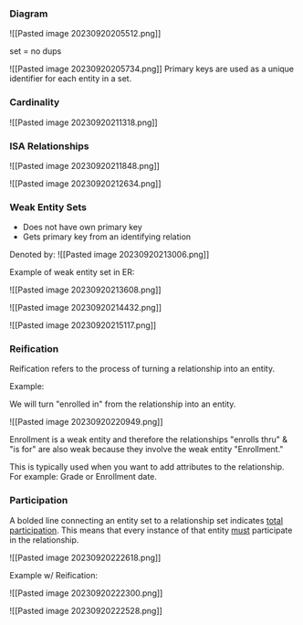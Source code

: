 ### Diagram

![[Pasted image 20230920205512.png]]

set = no dups

![[Pasted image 20230920205734.png]]
Primary keys are used as a unique identifier for each entity in a set. 

### Cardinality

![[Pasted image 20230920211318.png]]

### ISA Relationships


![[Pasted image 20230920211848.png]]



![[Pasted image 20230920212634.png]]

### Weak Entity Sets

- Does not have own primary key
- Gets primary key from an identifying relation

Denoted by: 
![[Pasted image 20230920213006.png]]

Example of weak entity set in ER:

![[Pasted image 20230920213608.png]]



![[Pasted image 20230920214432.png]]

![[Pasted image 20230920215117.png]]

### Reification

Reification refers to the process of turning a relationship into an entity.

Example:

We will turn "enrolled in" from the relationship into an entity. 

![[Pasted image 20230920220949.png]]

Enrollment is a weak entity and therefore the relationships "enrolls thru" & "is for" are also weak because they involve the weak entity "Enrollment."

This is typically used when you want to add attributes to the relationship. For example: Grade or Enrollment date. 

### Participation 

A bolded line connecting an entity set to a relationship set indicates <u>total participation</u>. This means that every instance of that entity <u>must</u> participate in the relationship.

![[Pasted image 20230920222618.png]]

Example w/ Reification:

![[Pasted image 20230920222300.png]]

![[Pasted image 20230920222528.png]]




